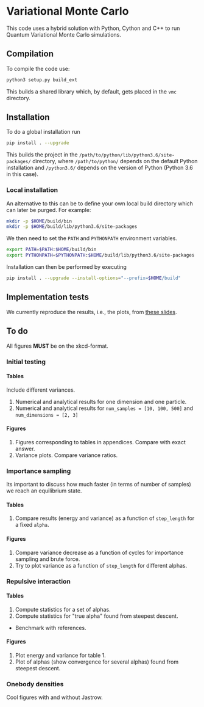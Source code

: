 # Variational Monte Carlo

This code uses a hybrid solution with Python, Cython and C++ to run Quantum
Variational Monte Carlo simulations.

## Compilation

To compile the code use:

```bash
python3 setup.py build_ext
```

This builds a shared library which, by default, gets placed in the `vmc`
directory.

## Installation
To do a global installation run

```bash
pip install . --upgrade
```

This builds the project in the `/path/to/python/lib/python3.6/site-packages/`
directory, where `/path/to/python/` depends on the default Python installation
and `/python3.6/` depends on the version of Python (Python 3.6 in this case).

### Local installation
An alternative to this can be to define your own local build directory which can
later be purged. For example:

```bash
mkdir -p $HOME/build/bin
mkdir -p $HOME/build/lib/python3.6/site-packages
```

We then need to set the `PATH` and `PYTHONPATH` environment variables.

```bash
export PATH=$PATH:$HOME/build/bin
export PYTHONPATH=$PYTHONPATH:$HOME/build/lib/python3.6/site-packages
```

Installation can then be performed by executing

```bash
pip install . --upgrade --install-options="--prefix=$HOME/build"
```

## Implementation tests
We currently reproduce the results, i.e., the plots, from [these slides](https://www.acsu.buffalo.edu/~phygons/cp2/topic5/topic5-lec1.pdf).

## To do

All figures __MUST__ be on the xkcd-format.

### Initial testing
#### Tables
Include different variances.

1. Numerical and analytical results for one dimension and one particle.
2. Numerical and analytical results for `num_samples = [10, 100, 500]` and `num_dimensions = [2, 3]`

#### Figures

1. Figures corresponding to tables in appendices. Compare with exact answer.
2. Variance plots. Compare variance ratios.

### Importance sampling
Its important to discuss how much faster (in terms of number of samples) we reach an equilibrium state.

#### Tables
1. Compare results (energy and variance) as a function of `step_length` for a fixed `alpha`.

#### Figures
1. Compare variance decrease as a function of cycles for importance sampling and brute force.
2. Try to plot variance as a function of `step_length` for different alphas.

### Repulsive interaction

#### Tables
1. Compute statistics for a set of alphas.
2. Compute statistics for "true alpha" found from steepest descent.
  - Benchmark with references.

#### Figures
1. Plot energy and variance for table 1.
2. Plot of alphas (show convergence for several alphas) found from steepest descent.

### Onebody densities
Cool figures with and without Jastrow.
